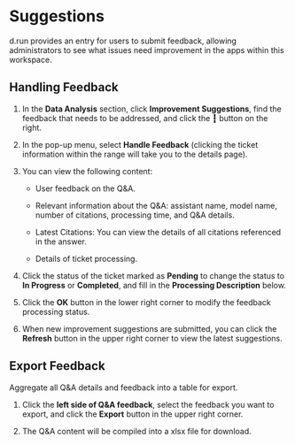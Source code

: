 # Suggestions

d.run provides an entry for users to submit feedback, allowing administrators to see what issues need improvement in the apps within this workspace.

## Handling Feedback

1. In the **Data Analysis** section, click **Improvement Suggestions**, find the feedback that needs to be addressed, and click the **┇** button on the right.

2. In the pop-up menu, select **Handle Feedback** (clicking the ticket information within the range will take you to the details page).

    <!-- ![Click to Handle Feedback](images/processing-feedback.jpg) -->

3. You can view the following content:

    - User feedback on the Q&A.
    - Relevant information about the Q&A: assistant name, model name, number of citations, processing time, and Q&A details.

        <!-- ![Q&A Relevant Information](images/feedback-content.png) -->

    - Latest Citations: You can view the details of all citations referenced in the answer.

        <!-- ![Latest Citations](images/latest-quote.png) -->

    - Details of ticket processing.

4. Click the status of the ticket marked as **Pending** to change the status to **In Progress** or **Completed**, and fill in the **Processing Description** below.

5. Click the **OK** button in the lower right corner to modify the feedback processing status.

    <!-- ![Click Confirm](images/modify-processing-state.png) -->

6. When new improvement suggestions are submitted, you can click the **Refresh** button in the upper right corner to view the latest suggestions.

    <!-- ![Refresh](images/refresh-improvement-suggestions.jpg) -->

## Export Feedback

Aggregate all Q&A details and feedback into a table for export.

1. Click the **left side of Q&A feedback**, select the feedback you want to export, and click the **Export** button in the upper right corner.

2. The Q&A content will be compiled into a xlsx file for download.

    <!-- ![Export](images/export-feedback.png) -->
